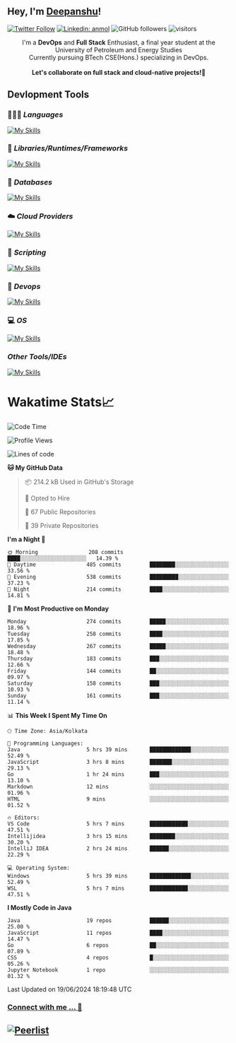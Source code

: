 ## Hey, I'm [Deepanshu](https://bio.link/deepanshgk)!

[![Twitter Follow](https://img.shields.io/twitter/follow/deepanshuurawat?label=Follow)](https://twitter.com/intent/follow?screen_name=deepanshuurawat)
[![Linkedin: anmol](https://img.shields.io/badge/-deepanshu-blue?style=flat-square&logo=Linkedin&logoColor=white&link=https://www.linkedin.com/in/deepanshu-rawat6/)](https://www.linkedin.com/in/deepanshu-rawat6/)
![GitHub followers](https://img.shields.io/github/followers/deepanshu-rawat6?label=Follow&style=social)
![visitors](https://visitor-badge.laobi.icu/badge?page_id=deepanshu-rawat6.deepanshu-rawat6)


<div align="center">
I'm a <b>DevOps</b> and <b>Full Stack</b> Enthusiast, a final year student at the University of Petroleum and Energy Studies <br> Currently pursuing BTech CSE(Hons.) specializing in DevOps.
</div>

<br>

<div align="center">
 <b>Let's collaborate on full stack and cloud-native projects!🚀</b>
</div>

## **Devlopment Tools**

### 🧑🏻‍💻 *Languages*
[![My Skills](https://skillicons.dev/icons?i=go,java,py,js,ts,html,css&theme=dark)](https://skillicons.dev)

### 🔎 *Libraries/Runtimes/Frameworks*
[![My Skills](https://skillicons.dev/icons?i=nodejs,express,react&theme=dark)](https://skillicons.dev)

### 🛅 *Databases*
[![My Skills](https://skillicons.dev/icons?i=mysql,mongodb,postgres,prisma&theme=dark)](https://skillicons.dev)

### ☁️ *Cloud Providers*
[![My Skills](https://skillicons.dev/icons?i=aws,netlify&theme=dark)](https://skillicons.dev)

### 📜 *Scripting*
[![My Skills](https://skillicons.dev/icons?i=bash,powershell&theme=dark)](https://skillicons.dev)

### 👀 *Devops*
[![My Skills](https://skillicons.dev/icons?i=docker,kubernetes,githubactions,jenkins,grafana,prometheus,terraform,ansible,selenium&theme=dark)](https://skillicons.dev)

### 💻 *OS*
[![My Skills](https://skillicons.dev/icons?i=windows,ubuntu,linux&theme=dark)](https://skillicons.dev)

### *Other Tools/IDEs*
[![My Skills](https://skillicons.dev/icons?i=git,github,vscode,idea,vim,maven,postman,pnpm,npm&theme=dark)](https://skillicons.dev)

# Wakatime Stats📈

<!--START_SECTION:waka-->
![Code Time](http://img.shields.io/badge/Code%20Time-360%20hrs%2041%20mins-blue)

![Profile Views](http://img.shields.io/badge/Profile%20Views-29-blue)

![Lines of code](https://img.shields.io/badge/From%20Hello%20World%20I%27ve%20Written-694.0%20thousand%20lines%20of%20code-blue)

**🐱 My GitHub Data** 

> 📦 214.2 kB Used in GitHub's Storage 
 > 
> 💼 Opted to Hire
 > 
> 📜 67 Public Repositories 
 > 
> 🔑 39 Private Repositories 
 > 
**I'm a Night 🦉** 

```text
🌞 Morning                208 commits         ████░░░░░░░░░░░░░░░░░░░░░   14.39 % 
🌆 Daytime                485 commits         ████████░░░░░░░░░░░░░░░░░   33.56 % 
🌃 Evening                538 commits         █████████░░░░░░░░░░░░░░░░   37.23 % 
🌙 Night                  214 commits         ████░░░░░░░░░░░░░░░░░░░░░   14.81 % 
```
📅 **I'm Most Productive on Monday** 

```text
Monday                   274 commits         █████░░░░░░░░░░░░░░░░░░░░   18.96 % 
Tuesday                  258 commits         ████░░░░░░░░░░░░░░░░░░░░░   17.85 % 
Wednesday                267 commits         █████░░░░░░░░░░░░░░░░░░░░   18.48 % 
Thursday                 183 commits         ███░░░░░░░░░░░░░░░░░░░░░░   12.66 % 
Friday                   144 commits         ██░░░░░░░░░░░░░░░░░░░░░░░   09.97 % 
Saturday                 158 commits         ███░░░░░░░░░░░░░░░░░░░░░░   10.93 % 
Sunday                   161 commits         ███░░░░░░░░░░░░░░░░░░░░░░   11.14 % 
```


📊 **This Week I Spent My Time On** 

```text
🕑︎ Time Zone: Asia/Kolkata

💬 Programming Languages: 
Java                     5 hrs 39 mins       █████████████░░░░░░░░░░░░   52.49 % 
JavaScript               3 hrs 8 mins        ███████░░░░░░░░░░░░░░░░░░   29.13 % 
Go                       1 hr 24 mins        ███░░░░░░░░░░░░░░░░░░░░░░   13.10 % 
Markdown                 12 mins             ░░░░░░░░░░░░░░░░░░░░░░░░░   01.96 % 
HTML                     9 mins              ░░░░░░░░░░░░░░░░░░░░░░░░░   01.52 % 

🔥 Editors: 
VS Code                  5 hrs 7 mins        ████████████░░░░░░░░░░░░░   47.51 % 
Intellijidea             3 hrs 15 mins       ████████░░░░░░░░░░░░░░░░░   30.20 % 
IntelliJ IDEA            2 hrs 24 mins       ██████░░░░░░░░░░░░░░░░░░░   22.29 % 

💻 Operating System: 
Windows                  5 hrs 39 mins       █████████████░░░░░░░░░░░░   52.49 % 
WSL                      5 hrs 7 mins        ████████████░░░░░░░░░░░░░   47.51 % 
```

**I Mostly Code in Java** 

```text
Java                     19 repos            ██████░░░░░░░░░░░░░░░░░░░   25.00 % 
JavaScript               11 repos            ████░░░░░░░░░░░░░░░░░░░░░   14.47 % 
Go                       6 repos             ██░░░░░░░░░░░░░░░░░░░░░░░   07.89 % 
CSS                      4 repos             █░░░░░░░░░░░░░░░░░░░░░░░░   05.26 % 
Jupyter Notebook         1 repo              ░░░░░░░░░░░░░░░░░░░░░░░░░   01.32 % 
```




 Last Updated on 19/06/2024 18:19:48 UTC
<!--END_SECTION:waka-->



### [Connect with me ... 💬](https://bio.link/deepanshgk) 
[![Peerlist](https://github-readme-badge.peerlist.io/api/deepanshurawat6?style=social)](https://peerlist.io/deepanshurawat6) 
---

<!--- 
![Snake animation](https://github.com/deepanshu-rawat6/deepanshu-rawat6/blob/output/github-contribution-grid-snake.svg)
---
--->

<!--- 
[![@deepanshurawat6's Holopin board](https://holopin.io/api/user/board?user=deepanshurawat6)](https://holopin.io/@deepanshurawat6)
---
--->
